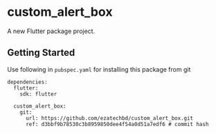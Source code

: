 # custom_alert_box

A new Flutter package project.

## Getting Started

Use following in ```pubspec.yaml``` for installing this package from git

```
dependencies:
  flutter:
    sdk: flutter
  
  custom_alert_box:
    git:
      url: https://github.com/ezatechbd/custom_alert_box.git
      ref: d3bbf9b78530c3b8959850dee4f54a0d51a7edf6 # commit hash
```
